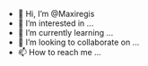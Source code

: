 - 👋 Hi, I’m @Maxiregis
- 👀 I’m interested in ...
- 🌱 I’m currently learning ...
- 💞️ I’m looking to collaborate on ...
- 📫 How to reach me ...

<!---
Maxiregis/Maxiregis is a ✨ special ✨ repository because its `README.md` (this file) appears on your GitHub profile.
You can click the Preview link to take a look at your changes.
--->

